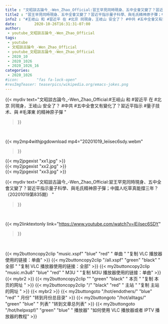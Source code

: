 ```yaml
---
title : "文昭談古論今_-Wen_Zhao_Official:習王罕見同時現身、五中全會又變了？習近平指示量子科學、與毛氏精神原子彈；中國人吃草真能撐三年？（20201019第835期） "
title2 : "習王罕見同時現身、五中全會又變了？習近平指示量子科學、與毛氏精神原子彈；中國人吃草真能撐三年？（20201019第835期） "
info2 : "#王岐山 和 #習近平 在 #北京 同現身，王岐山 安全了？ #中共 #五中全會又有變化了？習近平指示 #量子技术、與 #毛澤東 的精神原子彈 "
date:        2020-10-26T16:31:31-07:00
author:
 - youtube_文昭談古論今_-Wen_Zhao_Official
tags:
 - youtube
 - 文昭談古論今_-Wen_Zhao_Official
 - youtube_文昭談古論今_-Wen_Zhao_Official
 - 2020_10
 - 2020_1026
 - 2020_1026_16
categories:
 - 2020_1026
#icon:        "fas fa-lock-open"
#resImgTeaser: teaserpics/wikipedia.org/emacs-jokes.png
---
```


{{< mydiv text="文昭談古論今_-Wen_Zhao_Official:#王岐山 和 #習近平 在 #北京 同現身，王岐山 安全了？ #中共 #五中全會又有變化了？習近平指示 #量子技术、與 #毛澤東 的精神原子彈 "
>}}
<br>


{{< my2mp4withjpgdownload mp4="20201019_leiisec6sdy.webm"
>}}

{{< my2jpgexist "xx1.jpg" >}}<br>
{{< my2jpgexist "xx2.jpg" >}}<br>
{{< my2jpgexist "xx3.jpg" >}}<br>



{{< mydiv text="文昭談古論今_-Wen_Zhao_Official:習王罕見同時現身、五中全會又變了？習近平指示量子科學、與毛氏精神原子彈；中國人吃草真能撐三年？（20201019第835期） "
>}}
<br>

{{< my2linktextonly link="https://www.youtube.com/watch?v=lEiIsec6SDY"
>}}


<br>

{{< my2buttoncopy2clip "music.xspf"        "blue"   "red"    " 单曲 "  "复制 VLC 播放器使用的链接：单曲" >}} {{< my2buttoncopy2clip "/all.xspf"         "green"  "black"  " 全部 "  "复制 VLC 播放器使用的链接：全部" >}} {{< my2buttoncopy2clip "music.m3u8"        "blue"   "red"    " M3U  "    "复制 M3U 播放器使用的链接：单曲" >}} {{< mybr2 >}} {{< my2buttoncopy2clip ""                  "green"  "black"  " 本页 "    "复制 本页的网址 " >}} {{< my2buttoncopy2clip "/"                 "black"  "red"    " 主站 "    "复制 主站的网址 " >}} {{< mybr2 >}} {{< my2buttongoto      "/hot/endothers/"   "blue"   "red"    " 月份"   "转到月份总目录" >}} {{< my2buttongoto      "/hot/alltags/"     "green"  "blue"   " 列表"   "转到文章总列表" >}} {{< my2buttongoto      "/hot/helpxspf/"    "green"  "blue"   " 播放器" "如何使用 VLC 播放器或者 IPTV 播放器的教程" >}} 
